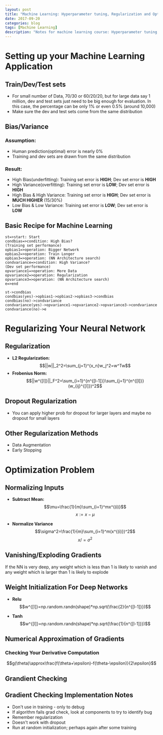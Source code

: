```yaml
---
layout: post
title: "Machine Learning: Hyperparameter tuning, Regularization and Optimization Week1 Notes"
date: 2017-09-20
categories: blog
tags: [Machine Learning]
description: "Notes for machine learning course: Hyperparameter tuning, Regularization and Optimization"
---
```


# **Setting up your Machine Learning Application**
## **Train/Dev/Test sets**

- For small number of Data, 70/30 or 60/20/20, but for large data say 1 million, dev and test sets just need to be big enough for evaluation. In this case, the percentage can be only 1% or even 0.5% (around 10,000)
- Make sure the dev and test sets come from the same distribution

## **Bias/Variance**
### **Assumption:**

- Human prediction(optimal) error is nearly 0%
- Training and dev sets are drawn from the same distribution

### **Result:**

- High Bias(underfitting): Training set error is **HIGH**; Dev set error is **HIGH**
- High Variance(overfitting): Training set error is **LOW**; Dev set error is **HIGH**
- High Bias & High Variance: Training set error is **HIGH**; Dev set error is **MUCH HIGHER** (15/30%)
- Low Bias & Low Variance: Training set error is **LOW**; Dev set error is **LOW**

## **Basic Recipe for Machine Learning**
```flow
st=>start: Start
condbias=>condition: High Bias?
(Training set performance)
opbias1=>operation: Bigger Network
opbias2=>operation: Train Longer
opbias3=>operation: (NN Architecture search)
condvariance=>condition: High Variance?
(Dev set performance)
opvariance1=>operation: More Data
opvariance2=>operation: Regularization
opvariance3=>operation: (NN Architecture search)
e=>end

st->condbias
condbias(yes)->opbias1->opbias2->opbias3->condbias
condbias(no)->condvariance
condvariance(yes)->opvariance1->opvariance2->opvariance3->condvariance
condvariance(no)->e
```

# **Regularizing Your Neural Network**
## **Regularization**
- **L2 Regularization:**
$$||w||_2^2=\sum_{j=1}^{x_n}w_j^2=w^Tw$$
- **Frobenius Norm:**
$$||w^{[l]}||_F^2=\sum_{i=1}^{n^{[l-1]}}\sum_{j=1}^{n^{[l]}}(w_{ij}^{[l]})^2$$

## **Dropout Regularization**
- You can apply higher prob for dropout for larger layers and maybe no dropout for small layers

## **Other Regularization Methods**
- Data Augmentation
- Early Stopping

# **Optimization Problem**
## **Normalizing Inputs**
- **Subtract Mean:**
$$\mu=\frac{1}{m}\sum_{i=1}^mx^{(i)}$$
$$x:=x-\mu$$

- **Normalize Variance**
$$\sigma^2=\frac{1}{m}\sum_{i=1}^m(x^{(i)})^2$$
$$x/=\sigma^2$$

## **Vanishing/Exploding Gradients**
If the NN is very deep, any weight which is less than 1 is likely to vanish and any weight which is larger than 1 is likely to explode

## **Weight Initialization For Deep Networks**
- **Relu**
$$w^{[l]}=np.random.randn(shape)*np.sqrt(\frac{2}{n^{[l-1]}})$$

- **Tanh**
$$w^{[l]}=np.random.randn(shape)*np.sqrt(\frac{1}{n^{[l-1]}})$$


## **Numerical Approximation of Gradients**
### **Checking Your Derivative Computation**
$$g(\theta)\approx\frac{f(\theta+\epsilon)-f(\theta-\epsilon)}{2\epsilon}$$

## **Grandient Checking**

## **Gradient Checking Implementation Notes**
- Don't use in training - only to debug
- If algorithm fails grad check, look at components to try to identify bug
- Remember regularization
- Doesn't work with dropout
- Run at random initialization; perhaps again after some training
